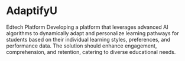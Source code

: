# AdaptifyU
 Edtech Platform
Developing a platform that leverages advanced AI algorithms to dynamically adapt and personalize learning pathways for students based on their individual learning styles, preferences, and performance data. The solution should enhance engagement, comprehension, and retention, catering to diverse educational needs.
